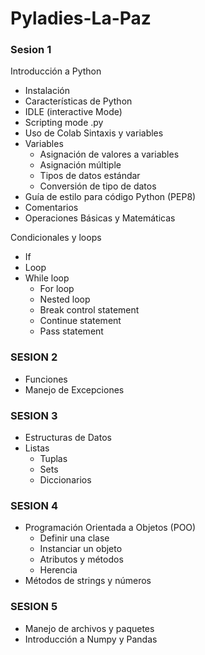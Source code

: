 # Pyladies-La-Paz
### Sesion 1

Introducción a Python
  - Instalación
  - Características de Python
  - IDLE (interactive Mode)
  - Scripting mode .py
  - Uso de Colab
Sintaxis y variables
  - Variables
    - Asignación de valores a variables
    - Asignación múltiple
    - Tipos de datos estándar
    - Conversión de tipo de datos
  - Guía de estilo para código Python (PEP8)
  - Comentarios
  - Operaciones Básicas y Matemáticas

Condicionales y loops
  - If
  - Loop
  - While loop
      - For loop
      - Nested loop
      - Break control statement
      - Continue statement
      - Pass statement
### SESION 2
- Funciones
- Manejo de Excepciones
### SESION 3
- Estructuras de Datos
- Listas
  - Tuplas
  - Sets
  - Diccionarios
  
### SESION 4
- Programación Orientada a Objetos (POO)
    - Definir una clase
    - Instanciar un objeto
    - Atributos y métodos
    - Herencia
- Métodos de strings y números

### SESION 5
- Manejo de archivos y paquetes
- Introducción a Numpy y Pandas
